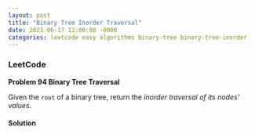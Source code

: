 ```yaml
---
layout: post
title: "Binary Tree Inorder Traversal"
date: 2021-06-17 12:00:00 -0000
categories: leetcode easy algorithms binary-tree binary-tree-inorder 
---
```


### LeetCode

**Problem 94 Binary Tree Traversal**

Given the `root` of a binary tree, return the *inorder traversal of its nodes' values*.

#### Solution

